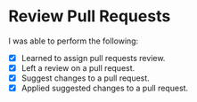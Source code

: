 # Review Pull Requests

I was able to perform the following:
- [X] Learned to assign pull requests review.
- [X] Left a review on a pull request.
- [X] Suggest changes to a pull request.
- [X] Applied suggested changes to a pull request.
